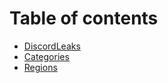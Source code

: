 # Table of contents

* [DiscordLeaks](README.md)
* [Categories](categories.md)
* [Regions](regions.md)
